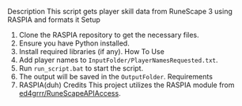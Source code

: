 Description
This script gets player skill data from RuneScape 3 using RASPIA and formats it
Setup
1. Clone the RASPIA repository to get the necessary files.
2. Ensure you have Python installed.
3. Install required libraries (if any).
How To Use
1. Add player names to `InputFolder/PlayerNamesRequested.txt`.
2. Run `run_script.bat` to start the script.
3. The output will be saved in the `OutputFolder`.
Requirements
1. RASPIA(duh)
Credits
This project utilizes the RASPIA module from [ed4grrr/RuneScapeAPIAccess](https://github.com/ed4grrr/RuneScapeAPIAccess).

